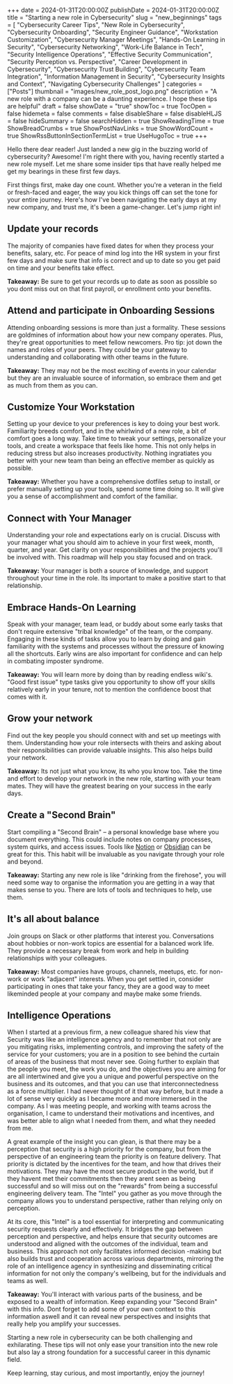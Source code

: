 +++
date = 2024-01-31T20:00:00Z
publishDate = 2024-01-31T20:00:00Z
title = "Starting a new role in Cybersecurity"
slug = "new_beginnings"
tags = [
  "Cybersecurity Career Tips",
  "New Role in Cybersecurity",
  "Cybersecurity Onboarding",
  "Security Engineer Guidance",
  "Workstation Customization",
  "Cybersecurity Manager Meetings",
  "Hands-On Learning in Security",
  "Cybersecurity Networking",
  "Work-Life Balance in Tech",
  "Security Intelligence Operations",
  "Effective Security Communication",
  "Security Perception vs. Perspective",
  "Career Development in Cybersecurity",
  "Cybersecurity Trust Building",
  "Cybersecurity Team Integration",
  "Information Management in Security",
  "Cybersecurity Insights and Context",
  "Navigating Cybersecurity Challenges"
]
categories = ["Posts"]
thumbnail = "images/new_role_post_logo.png"
description = "A new role with a company can be a daunting experience. I hope these tips are helpful"
draft = false
showDate = "true"
showToc = true
TocOpen = false
hidemeta = false
comments = false
disableShare = false
disableHLJS = false
hideSummary = false
searchHidden = true
ShowReadingTime = true
ShowBreadCrumbs = true
ShowPostNavLinks = true
ShowWordCount = true
ShowRssButtonInSectionTermList = true
UseHugoToc = true
+++

Hello there dear reader! Just landed a new gig in the buzzing world of cybersecurity? Awesome! I'm right there with you, having recently
started a new role myself. Let me share some insider tips that have really helped me get my bearings in these first few days.

First things first, make day one count. Whether you're a veteran in the field or fresh-faced and eager, the way you kick
things off can set the tone for your entire journey. Here's how I've been navigating the early days at
my new company, and trust me, it's been a game-changer. Let's jump right in!

## Update your records

The majority of companies have fixed dates for when they process your benefits, salary, etc. For peace of mind log
into the HR system in your first few days and make sure that info is correct and up to date so you get paid on time and your benefits take
effect.

__Takeaway:__ Be sure to get your records up to date as soon as possible so you dont miss out on that first payroll, or
enrollment onto your benefits.

## Attend and participate in Onboarding Sessions

Attending onboarding sessions is more than just a formality. These sessions are goldmines of information about how your
new company operates. Plus, they're great opportunities to meet fellow newcomers. Pro tip: jot down the names and roles
of your peers. They could be your gateway to understanding and collaborating with other teams in the future.

__Takeaway:__ They may not be the most exciting of events in your calendar but they are an invaluable source of information, so
embrace them and get as much from them as you can.

## Customize Your Workstation

Setting up your device to your preferences is key to doing your best work. Familiarity breeds comfort, and in the
whirlwind of a new role, a bit of comfort goes a long way. Take time to tweak your settings, personalize your tools,
and create a workspace that feels like home. This not only helps in reducing stress but also increases productivity.
Nothing ingratiates you better with your new team than being an effective member as quickly as possible.

__Takeaway:__ Whether you have a comprehensive dotfiles setup to install, or prefer manually setting up your tools,
spend some time doing so. It will give you a sense of accomplishment and comfort of the familiar.

## Connect with Your Manager

Understanding your role and expectations early on is crucial. Discuss with your manager what you should aim to achieve
in your first week, month, quarter, and year. Get clarity on your responsibilities and the projects you'll be involved
with. This roadmap will help you stay focused and on track.

__Takeaway:__ Your manager is both a source of knowledge, and support throughout your time in the role. Its important to
make a positive start to that relationship.

## Embrace Hands-On Learning

Speak with your manager, team lead, or buddy about some early tasks that don't require extensive "tribal knowledge" of
the team, or the company. Engaging in these kinds of tasks allow you to learn by doing and gain familiarity with the systems and processes
 without the pressure of knowing all the shortcuts. Early wins are also important for confidence and can help in combating imposter syndrome.

__Takeaway:__  You will learn more by doing than by reading endless wiki's. "Good first issue" type tasks give you
opportunity to show off your skills relatively early in your tenure, not to mention the confidence boost that comes
with it.

## Grow your network

Find out the key people you should connect with and set up meetings with them. Understanding how your role intersects
with theirs and asking about their responsibilities can provide valuable insights. This also helps build your
 network.

__Takeaway:__ Its not just what you know, its who you know too. Take the time and effort to develop your network in the new role,
starting with your team mates. They will have the greatest bearing on your success in the early days.

## Create a "Second Brain"

Start compiling a "Second Brain" – a personal knowledge base where you document everything. This could include notes on
company processes, system quirks, and access issues. Tools like [Notion](https://www.notion.so) or [Obsidian](https://obsidian.md/)
can be great for this. This habit will be invaluable as you navigate through your role and beyond.

__Takeaway:__ Starting any new role is like "drinking from the firehose", you will need some way to organise the information
you are getting in a way that makes sense to you. There are lots of tools and techniques to help, use them.

## It's all about balance

Join groups on Slack or other platforms that interest you. Conversations about hobbies or non-work topics are essential
for a balanced work life. They provide a necessary break from work and help in building relationships with your colleagues.

__Takeaway:__ Most companies have groups, channels, meetups, etc. for non-work or work "adjacent" interests. When
you get settled in, consider participating in ones that take your fancy, they are a good way to meet
likeminded people at your company and maybe make some friends.

## Intelligence Operations

When I started at a previous firm, a new colleague shared his view that Security was like an intelligence agency and to remember that
not only are you mitigating risks, implementing controls, and improving the safety of the service for your customers; you are in a position
to see behind the curtain of areas of the business that most never see. Going further to explain that the people you meet,
the work you do, and the objectives you are aiming for are all intertwined and give you a unique and powerful
perspective on the business and its outcomes, and that you can use that interconnectedness as a force multiplier.
I had never thought of it that way before, but it made a lot of sense very quickly as I became more and more immersed in the company. As I was
meeting people, and working with teams across the organisation, I came to understand their motivations and incentives, and was better able to align what
I needed from them, and what they needed from me.

A great example of the insight you can glean, is that there may be a perception that security is a high priority
for the company, but from the perspective of an engineering team the priority is on feature delivery. That priority is dictated by the
incentives for the team, and how that drives their motivations. They may have the most secure product in the world, but if they havent met
their commitments then they arent seen as being successful and so will miss out on the "rewards" from being a successful engineering delivery team.
The "Intel" you gather as you move through the company allows you to understand perspective, rather than relying only on perception.

At its core, this "Intel" is a tool essential for interpreting and communicating security requests clearly and effectively.
It bridges the gap between perception and perspective, and helps ensure that security outcomes are understood
and aligned with the outcomes of the individual, team and business. This approach not only facilitates informed decision
-making but also builds trust and cooperation across various departments, mirroring the role of an intelligence agency in
synthesizing and disseminating critical information for not only the company's wellbeing, but for the individuals and teams as well.

__Takeaway:__ You'll interact with various parts of the business, and be exposed to a wealth of information. Keep expanding
your "Second Brain" with this info. Dont forget to add some of your own context to this information aswell and it can reveal new
perspectives and insights that really help you amplify your successes.

Starting a new role in cybersecurity can be both challenging and exhilarating. These tips will
not only ease your transition into the new role but also lay a strong foundation for a successful career in this dynamic
field.

Keep learning, stay curious, and most importantly, enjoy the journey!
